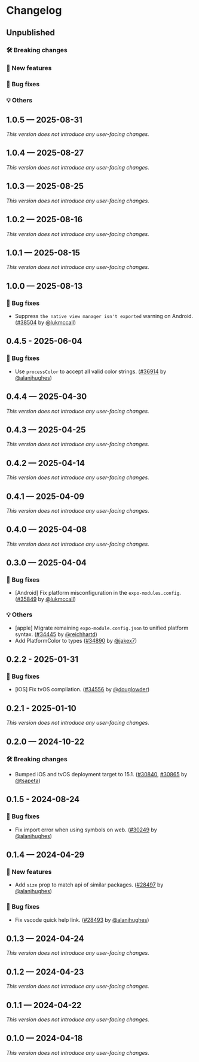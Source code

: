 # Changelog

## Unpublished

### 🛠 Breaking changes

### 🎉 New features

### 🐛 Bug fixes

### 💡 Others

## 1.0.5 — 2025-08-31

_This version does not introduce any user-facing changes._

## 1.0.4 — 2025-08-27

_This version does not introduce any user-facing changes._

## 1.0.3 — 2025-08-25

_This version does not introduce any user-facing changes._

## 1.0.2 — 2025-08-16

_This version does not introduce any user-facing changes._

## 1.0.1 — 2025-08-15

_This version does not introduce any user-facing changes._

## 1.0.0 — 2025-08-13

### 🐛 Bug fixes

- Suppress `the native view manager isn't exported` warning on Android. ([#38504](https://github.com/expo/expo/pull/38504) by [@lukmccall](https://github.com/lukmccall))

## 0.4.5 - 2025-06-04

### 🐛 Bug fixes

- Use `processColor` to accept all valid color strings. ([#36914](https://github.com/expo/expo/pull/36914) by [@alanjhughes](https://github.com/alanjhughes))

## 0.4.4 — 2025-04-30

_This version does not introduce any user-facing changes._

## 0.4.3 — 2025-04-25

_This version does not introduce any user-facing changes._

## 0.4.2 — 2025-04-14

_This version does not introduce any user-facing changes._

## 0.4.1 — 2025-04-09

_This version does not introduce any user-facing changes._

## 0.4.0 — 2025-04-08

_This version does not introduce any user-facing changes._

## 0.3.0 — 2025-04-04

### 🐛 Bug fixes

- [Android] Fix platform misconfiguration in the `expo-modules.config`. ([#35849](https://github.com/expo/expo/pull/35849) by [@lukmccall](https://github.com/lukmccall))

### 💡 Others

- [apple] Migrate remaining `expo-module.config.json` to unified platform syntax. ([#34445](https://github.com/expo/expo/pull/34445) by [@reichhartd](https://github.com/reichhartd))
- Add PlatformColor to types ([#34890](https://github.com/expo/expo/pull/34890) by [@jakex7](https://github.com/jakex7))

## 0.2.2 - 2025-01-31

### 🐛 Bug fixes

- [iOS] Fix tvOS compilation. ([#34556](https://github.com/expo/expo/pull/34556) by [@douglowder](https://github.com/douglowder))

## 0.2.1 - 2025-01-10

_This version does not introduce any user-facing changes._

## 0.2.0 — 2024-10-22

### 🛠 Breaking changes

- Bumped iOS and tvOS deployment target to 15.1. ([#30840](https://github.com/expo/expo/pull/30840), [#30865](https://github.com/expo/expo/pull/30865) by [@tsapeta](https://github.com/tsapeta))

## 0.1.5 - 2024-08-24

### 🐛 Bug fixes

- Fix import error when using symbols on web. ([#30249](https://github.com/expo/expo/pull/30249) by [@alanjhughes](https://github.com/alanjhughes))

## 0.1.4 — 2024-04-29

### 🎉 New features

- Add `size` prop to match api of similar packages. ([#28497](https://github.com/expo/expo/pull/28497) by [@alanjhughes](https://github.com/alanjhughes))

### 🐛 Bug fixes

- Fix vscode quick help link. ([#28493](https://github.com/expo/expo/pull/28493) by [@alanjhughes](https://github.com/alanjhughes))

## 0.1.3 — 2024-04-24

_This version does not introduce any user-facing changes._

## 0.1.2 — 2024-04-23

_This version does not introduce any user-facing changes._

## 0.1.1 — 2024-04-22

_This version does not introduce any user-facing changes._

## 0.1.0 — 2024-04-18

_This version does not introduce any user-facing changes._
